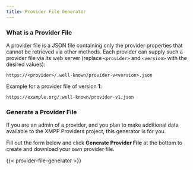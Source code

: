 ```yaml
---
title: Provider File Generator
---
```


### What is a Provider File

A provider file is a JSON file containing only the provider properties that cannot be retrieved via other methods.
Each provider can supply such a provider file via its web server (replace `<provider>` and `<version>` with the desired values):

```url
https://<provider>/.well-known/provider-v<version>.json
```

Example for a provider file of version **1**:

```url
https://example.org/.well-known/provider-v1.json
```

### Generate a Provider File

If you are an admin of a provider, and you plan to make additional data available to the XMPP Providers project, this generator is for you.

Fill out the form below and click **Generate Provider File** at the bottom to create and download your own provider file.

{{< provider-file-generator >}}
